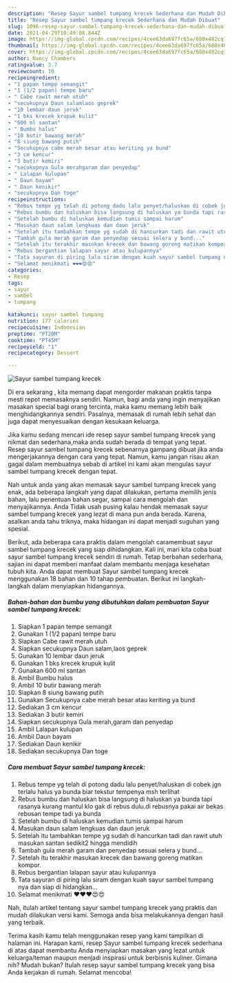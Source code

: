 ```yaml
---
description: "Resep Sayur sambel tumpang krecek Sederhana dan Mudah Dibuat"
title: "Resep Sayur sambel tumpang krecek Sederhana dan Mudah Dibuat"
slug: 1096-resep-sayur-sambel-tumpang-krecek-sederhana-dan-mudah-dibuat
date: 2021-04-29T10:49:08.844Z
image: https://img-global.cpcdn.com/recipes/4cee63da697fc65a/680x482cq70/sayur-sambel-tumpang-krecek-foto-resep-utama.jpg
thumbnail: https://img-global.cpcdn.com/recipes/4cee63da697fc65a/680x482cq70/sayur-sambel-tumpang-krecek-foto-resep-utama.jpg
cover: https://img-global.cpcdn.com/recipes/4cee63da697fc65a/680x482cq70/sayur-sambel-tumpang-krecek-foto-resep-utama.jpg
author: Nancy Chambers
ratingvalue: 3.7
reviewcount: 10
recipeingredient:
- "1 papan tempe semangit"
- "1 (1/2 papan) tempe baru"
- " Cabe rawit merah utuh"
- "secukupnya Daun salamlaos geprek"
- "10 lembar daun jeruk"
- "1 bks krecek krupuk kulit"
- "600 ml santan"
- " Bumbu halus"
- "10 butir bawang merah"
- "8 siung bawang putih"
- "Secukupnya cabe merah besar atau keriting ya bund"
- "3 cm kencur"
- "3 butir kemiri"
- "secukupnya Gula merahgaram dan penyedap"
- " Lalapan kulupan"
- " Daun bayam"
- " Daun kenikir"
- "secukupnya Dan toge"
recipeinstructions:
- "Rebus tempe yg telah di potong dadu lalu penyet/haluskan di cobek jgn terlalu halus ya bunda biar tekstur tempenya msh terlihat"
- "Rebus bumbu dan haluskan bisa langsung di haluskan ya bunda tapi rasanya kurang mantul klo gak di rebus dulu.di rebusnya pakai air bekas rebusan tempe tadi ya bunda"
- "Setelah bumbu di haluskan kemudian tumis sampai harum"
- "Masukan daun salam lengkuas dan daun jeruk"
- "Setelah itu tambahkan tempe yg sudah di hancurkan tadi dan rawit utuh masukan santan sedikit2 hingga mendidih"
- "Tambah gula merah garam dan penyedap sesuai selera y bund..."
- "Setelah itu terakhir masukan krecek dan bawang goreng matikan kompor."
- "Rebus bergantian lalapan sayur atau kulupannya"
- "Tata sayuran di piring lalu siram dengan kuah sayur sambel tumpang nya dan siap di hidangkan..."
- "Selamat menikmati ❤️❤️❤️😍😍"
categories:
- Resep
tags:
- sayur
- sambel
- tumpang

katakunci: sayur sambel tumpang 
nutrition: 177 calories
recipecuisine: Indonesian
preptime: "PT20M"
cooktime: "PT45M"
recipeyield: "1"
recipecategory: Dessert

---
```



![Sayur sambel tumpang krecek](https://img-global.cpcdn.com/recipes/4cee63da697fc65a/680x482cq70/sayur-sambel-tumpang-krecek-foto-resep-utama.jpg)

Di era  sekarang , kita memang dapat mengorder makanan praktis tanpa mesti repot memasaknya sendiri. Namun, bagi anda yang ingin menyajikan masakan special bagi orang tercinta, maka kamu memang lebih baik menghidangkannya sendiri. Pasalnya, memasak di rumah lebih sehat dan juga dapat menyesuaikan dengan kesukaan keluarga.

Jika kamu sedang mencari ide resep sayur sambel tumpang krecek yang nikmat dan sederhana,maka anda sudah berada di tempat yang tepat. Resep sayur sambel tumpang krecek  sebenarnya gampang dibuat jika anda mengerjakannya dengan cara yang tepat. Namun, kamu jangan risau akan gagal dalam membuatnya 
sebab di artikel ini kami akan mengulas sayur sambel tumpang krecek dengan tepat.  



Nah untuk anda yang akan memasak sayur sambel tumpang krecek yang enak, ada beberapa langkah yang dapat dilakukan, pertama memilih jenis bahan, lalu penentuan bahan segar, sampai cara mengolah dan menyajikannya. Anda Tidak usah pusing kalau hendak memasak sayur sambel tumpang krecek yang lezat di mana pun anda berada. Karena, asalkan anda  tahu triknya, maka hidangan ini dapat menjadi suguhan yang spesial.

Berikut, ada beberapa cara praktis  dalam mengolah caramembuat sayur sambel tumpang krecek yang siap dihidangkan. Kali ini, mari kita coba buat sayur sambel tumpang krecek sendiri di rumah. Tetap berbahan sederhana, sajian ini dapat memberi manfaat dalam membantu menjaga kesehatan tubuh kita. Anda dapat membuat Sayur sambel tumpang krecek menggunakan 18 bahan dan 10 tahap pembuatan. Berikut ini langkah-langkah dalam menyiapkan hidangannya.

<!--inarticleads1-->

##### Bahan-bahan dan bumbu yang dibutuhkan dalam pembuatan Sayur sambel tumpang krecek:

1. Siapkan 1 papan tempe semangit
1. Gunakan 1 (1/2 papan) tempe baru
1. Siapkan  Cabe rawit merah utuh
1. Siapkan secukupnya Daun salam,laos geprek
1. Gunakan 10 lembar daun jeruk
1. Gunakan 1 bks krecek krupuk kulit
1. Gunakan 600 ml santan
1. Ambil  Bumbu halus
1. Ambil 10 butir bawang merah
1. Siapkan 8 siung bawang putih
1. Gunakan Secukupnya cabe merah besar atau keriting ya bund
1. Sediakan 3 cm kencur
1. Sediakan 3 butir kemiri
1. Siapkan secukupnya Gula merah,garam dan penyedap
1. Ambil  Lalapan kulupan
1. Ambil  Daun bayam
1. Sediakan  Daun kenikir
1. Sediakan secukupnya Dan toge




<!--inarticleads2-->

##### Cara membuat Sayur sambel tumpang krecek:

1. Rebus tempe yg telah di potong dadu lalu penyet/haluskan di cobek jgn terlalu halus ya bunda biar tekstur tempenya msh terlihat
1. Rebus bumbu dan haluskan bisa langsung di haluskan ya bunda tapi rasanya kurang mantul klo gak di rebus dulu.di rebusnya pakai air bekas rebusan tempe tadi ya bunda
1. Setelah bumbu di haluskan kemudian tumis sampai harum
1. Masukan daun salam lengkuas dan daun jeruk
1. Setelah itu tambahkan tempe yg sudah di hancurkan tadi dan rawit utuh masukan santan sedikit2 hingga mendidih
1. Tambah gula merah garam dan penyedap sesuai selera y bund...
1. Setelah itu terakhir masukan krecek dan bawang goreng matikan kompor.
1. Rebus bergantian lalapan sayur atau kulupannya
1. Tata sayuran di piring lalu siram dengan kuah sayur sambel tumpang nya dan siap di hidangkan...
1. Selamat menikmati ❤️❤️❤️😍😍




Nah, itulah artikel tentang  sayur sambel tumpang krecek  yang praktis dan mudah dilakukan versi kami. Semoga anda bisa melakukannya dengan hasil yang terbaik. 

Terima kasih kamu telah menggunakan resep yang kami tampilkan di halaman ini. Harapan kami, resep  Sayur sambel tumpang krecek sederhana di atas dapat membantu Anda menyiapkan masakan yang lezat untuk keluarga/teman maupun menjadi inspirasi untuk berbisnis kuliner. Gimana nih? Mudah bukan? Itulah resep sayur sambel tumpang krecek yang bisa Anda kerjakan di rumah. Selamat mencoba!

